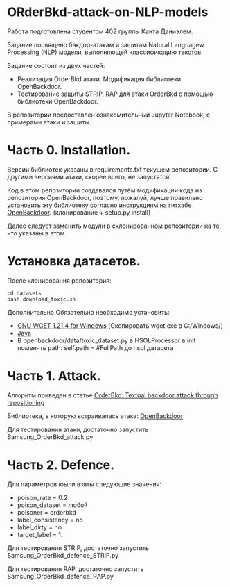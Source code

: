 # ORderBkd-attack-on-NLP-models
Работа подготовлена студентом 402 группы Канта Даниэлем.

Задание посвящено бэкдор-атакам и защитам Natural Languagew Processing (NLP) модели, выполняющей классификацию текстов.

Задание состоит из двух частей: 
- Реализация OrderBkd атаки. Модификация библиотеки OpenBackdoor.
- Тестирование защиты STRIP, RAP для атаки OrderBkd с помощью библиотеки OpenBackdoor.

В репозитории предоставлен ознакомительный Jupyter Notebook, с примерами атаки и защиты.

# Часть 0. Installation.
Версии библиотек указаны в requirements.txt текущем репозитории. С другими версиями атаки, скорее всего, не запустятся!

Код в этом репозитории создавался путём модификации кода из репозитория OpenBackdoor, поэтому, пожалуй, лучше правильно установить эту библиотеку согласно инструкциям на гитхабе [OpenBackdoor](https://github.com/thunlp/OpenBackdoor). (клонирование + setup.py install)

Далее следует заменить модули в склонированном репозитории на те, что указаны в этом.

# Установка датасетов.
После клонирования репозитория:
```
cd datasets
bash download_toxic.sh
```

Дополнительно Обязательно необходимо установить:
- [GNU WGET 1.21.4 for Windows](https://eternallybored.org/misc/wget/)  (Скопировать wget.exe в C:/Windows/)
- [Java](https://java2fan.ru/)
- В openbackdoor/data/toxic_dataset.py в HSOLProcessor в init поменять path: self.path = #FullPath до hsol датасета


# Часть 1. Attack.
Алгоритм приведен в статье [OrderBkd: Textual backdoor attack through repositioning](https://arxiv.org/pdf/2402.07689)

Библиотека, в которую встраивалась атака: [OpenBackdoor](https://github.com/thunlp/OpenBackdoor)

Для тестирования атаки, достаточно запустить Samsung_OrderBkd_attack.py

# Часть 2. Defence.

Для параметров юыли взяты следующие значения:
- poison_rate = 0.2
- poison_dataset = любой
- poisoner = orderbkd
- label_consistency = no
- label_dirty = no
- target_label = 1.

Для тестирования STRIP, достаточно запустить Samsung_OrderBkd_defence_STRIP.py

Для тестирования RAP, достаточно запустить Samsung_OrderBkd_defence_RAP.py
